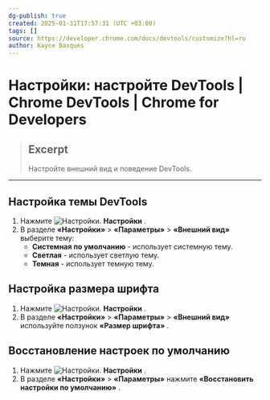 ```yaml
---
dg-publish: true
created: 2025-01-31T17:57:31 (UTC +03:00)
tags: []
source: https://developer.chrome.com/docs/devtools/customize?hl=ru
author: Kayce Basques
---
```


# Настройки: настройте DevTools  |  Chrome DevTools  |  Chrome for Developers

> ## Excerpt
> Настройте внешний вид и поведение DevTools.

---

## Настройка темы DevTools

1.  Нажмите ![Настройки.](https://developer.chrome.com/static/docs/devtools/customize/image/settings-9a57024e463ae.svg?hl=ru) **Настройки** .
2.  В разделе **«Настройки»** > **«Параметры»** > **«Внешний вид»** выберите тему:
    -   **Системная по умолчанию** - использует системную тему.
    -   **Светлая** - использует светлую тему.
    -   **Темная** - использует темную тему.

## Настройка размера шрифта

1.  Нажмите ![Настройки.](https://developer.chrome.com/static/docs/devtools/customize/image/settings-9a57024e463ae.svg?hl=ru) **Настройки** .
2.  В разделе **«Настройки»** > **«Параметры»** > **«Внешний вид»** используйте ползунок **«Размер шрифта»** .

## Восстановление настроек по умолчанию

1.  Нажмите ![Настройки.](https://developer.chrome.com/static/docs/devtools/customize/image/settings-9a57024e463ae.svg?hl=ru) **Настройки** .
2.  В разделе **«Настройки»** > **«Параметры»** нажмите **«Восстановить настройки по умолчанию»** . 